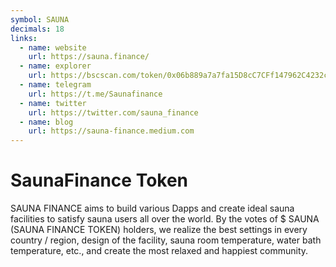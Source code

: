 ```yaml
---
symbol: SAUNA
decimals: 18
links:
  - name: website
    url: https://sauna.finance/
  - name: explorer
    url: https://bscscan.com/token/0x06b889a7a7fa15D8cC7CFf147962C4232cCE7CF0
  - name: telegram
    url: https://t.me/Saunafinance
  - name: twitter
    url: https://twitter.com/sauna_finance
  - name: blog
    url: https://sauna-finance.medium.com
---
```


# SaunaFinance Token

SAUNA FINANCE aims to build various Dapps and create ideal sauna facilities to satisfy sauna users all over the world. By the votes of $ SAUNA (SAUNA FINANCE TOKEN) holders, we realize the best settings in every country / region, design of the facility, sauna room temperature, water bath temperature, etc., and create the most relaxed and happiest community.
